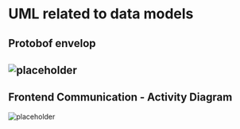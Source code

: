 # UML related to data models

## Protobof envelop
![placeholder](http://www.plantuml.com/plantuml/proxy?src=https://raw.githubusercontent.com/FocusCompany/Documents/master/AA2/DataModel/protobuf.plantuml)
---
## Frontend Communication - Activity Diagram
![placeholder](http://www.plantuml.com/plantuml/proxy?src=https://raw.githubusercontent.com/FocusCompany/Documents/master/AA2/DataModel/frontend_communication_activity.plantuml)

